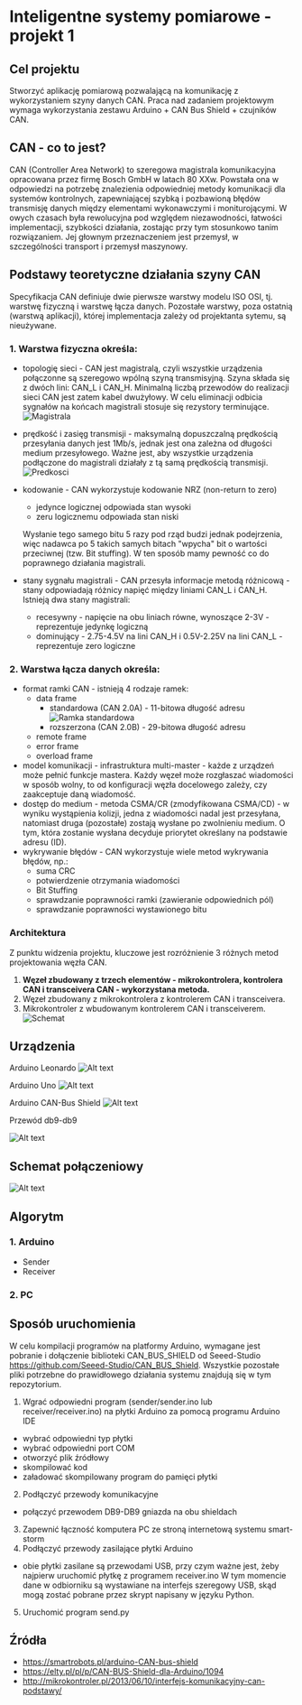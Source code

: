 # Inteligentne systemy pomiarowe - projekt 1

## Cel projektu
Stworzyć aplikację pomiarową pozwalającą na komunikację z wykorzystaniem szyny danych CAN. Praca nad zadaniem projektowym wymaga wykorzystania zestawu Arduino + CAN Bus Shield + czujników CAN.

## CAN - co to jest?
CAN (Controller Area Network) to szeregowa magistrala komunikacyjna opracowana przez firmę Bosch GmbH w latach 80 XXw. Powstała ona w odpowiedzi na potrzebę znalezienia odpowiedniej metody komunikacji dla systemów kontrolnych, zapewniającej szybką i pozbawioną błędów transmisję danych między elementami wykonawczymi i moniturojącymi. W owych czasach była rewolucyjna pod względem niezawodności, łatwości implementacji, szybkości działania, zostając przy tym stosunkowo tanim rozwiązaniem. Jej głownym przeznaczeniem jest przemysł, w szczególności transport i przemysł maszynowy. 

## Podstawy teoretyczne działania szyny CAN
Specyfikacja CAN definiuje dwie pierwsze warstwy modelu ISO OSI, tj. warstwę fizyczną i warstwę łącza danych. Pozostałe warstwy, poza ostatnią (warstwą aplikacji), której implementacja zależy od projektanta sytemu, są nieużywane. 
### 1. Warstwa fizyczna określa:
  - topologię sieci - CAN jest magistralą, czyli wszystkie urządzenia połączonne są szeregowo wpólną szyną transmisyjną. Szyna składa się z dwóch lini: CAN_L i CAN_H. Minimalną liczbą przewodów do realizacji sieci CAN jest zatem kabel dwużyłowy. W celu eliminacji odbicia sygnałów na końcach magistrali stosuje się rezystory terminujące.
  ![Magistrala](http://mikrokontroler.pl/wp-content/uploads/artykuly/Interfejs_komunikacyjny_CAN_podstawy/rys3.jpg)
  - prędkość i zasięg transmisji - maksymalną dopuszczalną prędkością przesyłania danych jest 1Mb/s, jednak jest ona zależna od długości medium przesyłowego. Ważne jest, aby wszystkie urządzenia podłączone do magistrali działały z tą samą prędkością transmisji.  
  ![Predkosci](http://mikrokontroler.pl/wp-content/uploads/artykuly/Interfejs_komunikacyjny_CAN_podstawy/rys4.png)
  - kodowanie -  CAN wykorzystuje kodowanie NRZ (non-return to zero)
    - jedynce logicznej odpowiada stan wysoki
    - zeru logicznemu odpowiada stan niski
    
    Wysłanie tego samego bitu 5 razy pod rząd budzi jednak podejrzenia, więc nadawca po 5 takich samych bitach "wpycha" bit o wartości przeciwnej (tzw. Bit stuffing). W ten sposób mamy pewność co do poprawnego działania magistrali.
    
  - stany sygnału magistrali - CAN przesyła informacje metodą różnicową - stany odpowiadają różnicy napięć między liniami CAN_L i CAN_H. Istnieją dwa stany magistrali:
    - recesywny - napięcie na obu liniach równe, wynoszące 2-3V - reprezentuje jedynkę logiczną
    - dominujący - 2.75-4.5V na lini CAN_H i 0.5V-2.25V na lini CAN_L - reprezentuje zero logiczne
  

### 2. Warstwa łącza danych określa:
  - format ramki CAN - istnieją 4 rodzaje ramek:
    - data frame 
      - standardowa (CAN 2.0A) - 11-bitowa długość adresu
      ![Ramka standardowa](http://imgie.pl/images/2018/01/22/ramka9f39f.png)
      - rozszerzona (CAN 2.0B) - 29-bitowa długość adresu
    - remote frame
    - error frame
    - overload frame  
  - model komunikacji - infrastruktura multi-master - każde z urządzeń może pełnić funkcje mastera. Każdy węzeł może rozgłaszać wiadomości w sposób wolny, to od konfiguracji węzła docelowego zależy, czy zaakceptuje daną wiadomość.
  - dostęp do medium - metoda CSMA/CR (zmodyfikowana CSMA/CD) - w wyniku wystąpienia kolizji, jedna z wiadomości nadal jest przesyłana, natomiast druga (pozostałe) zostają wysłane po zwolnieniu medium. O tym, która zostanie wysłana decyduje priorytet określany na podstawie adresu (ID). 
  - wykrywanie błędów - CAN wykorzystuje wiele metod wykrywania błędów, np.:
    - suma CRC
    - potwierdzenie otrzymania wiadomości
    - Bit Stuffing
    - sprawdzanie poprawności ramki (zawieranie odpowiednich pól)
    - sprawdzanie poprawności wystawionego bitu


### Architektura
Z punktu widzenia projektu, kluczowe jest rozróżnienie 3 różnych metod projektowania węzła CAN.
1. **Węzeł zbudowany z trzech elementów - mikrokontrolera, kontrolera CAN i transceivera CAN - wykorzystana metoda.**
2. Węzeł zbudowany z mikrokontrolera z kontrolerem CAN i transceivera.
3. Mikrokontroler z wbudowanym kontrolerem CAN i transceiverem.
![Schemat](https://image.ibb.co/bskxTb/canbus.png)


## Urządzenia
Arduino Leonardo
![Alt text](images/leonardo-1-800x800.jpg "Arduino Leonardo")

Arduino Uno
![Alt text](images/uno.jpg "Arduino Uno")

Arduino CAN-Bus Shield
![Alt text](images/shield-can-2-800x800.jpg "Arduino CAN-Bus Shield")

Przewód db9-db9

![Alt text](images/db9.jpg "Przewód db9-db9")

## Schemat połączeniowy
![Alt text](images/schemat.png "Schemat połączeniowy")

## Algorytm
### 1. Arduino
  - Sender
  - Receiver
### 2. PC

## Sposób uruchomienia
W celu kompilacji programów na platformy Arduino, wymagane jest pobranie i dołączenie biblioteki CAN_BUS_SHIELD od Seeed-Studio https://github.com/Seeed-Studio/CAN_BUS_Shield. Wszystkie pozostałe pliki potrzebne do prawidłowego działania systemu znajdują się w tym repozytorium.
1. Wgrać odpowiedni program (sender/sender.ino lub receiver/receiver.ino) na płytki Arduino za pomocą programu Arduino IDE
- wybrać odpowiedni typ płytki
- wybrać odpowiedni port COM
- otworzyć plik źródłowy
- skompilować kod
- załadować skompilowany program do pamięci płytki
2. Podłączyć przewody komunikacyjne
- połączyć przewodem DB9-DB9 gniazda na obu shieldach
3. Zapewnić łączność komputera PC ze stroną internetową systemu smart-storm
4. Podłączyć przewody zasilające płytki Arduino
- obie płytki zasilane są przewodami USB, przy czym ważne jest, żeby najpierw uruchomić płytkę z programem receiver.ino
W tym momencie dane w odbiorniku są wystawiane na interfejs szeregowy USB, skąd mogą zostać pobrane przez skrypt napisany w języku Python.
5. Uruchomić program send.py

## Źródła
- https://smartrobots.pl/arduino-CAN-bus-shield
- https://elty.pl/pl/p/CAN-BUS-Shield-dla-Arduino/1094
- http://mikrokontroler.pl/2013/06/10/interfejs-komunikacyjny-can-podstawy/
